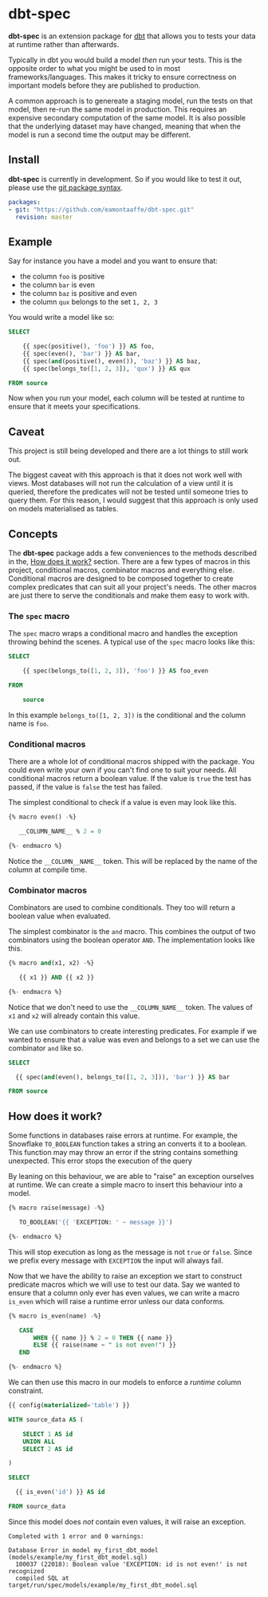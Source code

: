 # dbt-spec

**dbt-spec** is an extension package for
[dbt](https://github.com/fishtown-analytics/dbt) that allows you to
tests your data at runtime rather than afterwards.

Typically in dbt you would build a model _then_ run your tests. This
is the opposite order to what you might be used to in most
frameworks/languages. This makes it tricky to ensure correctness on
important models before they are published to production.

A common approach is to genereate a staging model, run the tests on
that model, then re-run the same model in production. This requires an
expensive secondary computation of the same model. It is also possible
that the underlying dataset may have changed, meaning that when the
model is run a second time the output may be different.

## Install

**dbt-spec** is currently in development. So if you would like to test
it out, please use the [git package
syntax](https://docs.getdbt.com/docs/building-a-dbt-project/package-management#git-packages).

```yaml
packages:
- git: "https://github.com/eamontaaffe/dbt-spec.git"
  revision: master
```

## Example

Say for instance you have a model and you want to ensure that:

- the column `foo` is positive
- the column `bar` is even
- the column `baz` is positive and even
- the column `qux` belongs to the set `1, 2, 3`

You would write a model like so:

```sql
SELECT

    {{ spec(positive(), 'foo') }} AS foo,
    {{ spec(even(), 'bar') }} AS bar,
    {{ spec(and(positive(), even()), 'baz') }} AS baz,
    {{ spec(belongs_to([1, 2, 3]), 'qux') }} AS qux

FROM source
```

Now when you run your model, each column will be tested at runtime to
ensure that it meets your specifications.

## Caveat

This project is still being developed and there are a lot things to
still work out.

The biggest caveat with this approach is that it does not work well
with views. Most databases will not run the calculation of a view
until it is queried, therefore the predicates will not be tested until
someone tries to query them. For this reason, I would suggest that
this approach is only used on models materialised as tables.

## Concepts

The **dbt-spec** package adds a few conveniences to the methods
described in the, [How does it work?](#how-does-it-work)
section. There are a few types of macros in this project, conditional
macros, combinator macros and everything else. Conditional macros are
designed to be composed together to create complex predicates that can
suit all your project's needs. The other macros are just there to
serve the conditionals and make them easy to work with.

### The `spec` macro

The `spec` macro wraps a conditional macro and handles the exception
throwing behind the scenes. A typical use of the `spec` macro looks
like this:

```sql
SELECT

    {{ spec(belongs_to([1, 2, 3]), 'foo') }} AS foo_even

FROM

    source
```

In this example `belongs_to([1, 2, 3])` is the conditional and the
column name is `foo`.

### Conditional macros

There are a whole lot of conditional macros shipped with the
package. You could even write your own if you can't find one to suit
your needs. All conditional macros return a boolean value. If the
value is `true` the test has passed, if the value is `false` the test
has failed.

The simplest conditional to check if a value is even may look like
this.

```sql
{% macro even() -%}

   __COLUMN_NAME__ % 2 = 0

{%- endmacro %}
```

Notice the `__COLUMN__NAME__` token. This will be replaced by the
name of the column at compile time.

### Combinator macros

Combinators are used to combine conditionals. They too will return a
boolean value when evaluated.

The simplest combinator is the `and` macro. This combines the output
of two combinators using the boolean operator `AND`. The
implementation looks like this.

```sql
{% macro and(x1, x2) -%}

   {{ x1 }} AND {{ x2 }}

{%- endmacro %}
```

Notice that we don't need to use the `__COLUMN_NAME__` token. The
values of `x1` and `x2` will already contain this value.

We can use combinators to create interesting predicates. For example
if we wanted to ensure that a value was even and belongs to a set we
can use the combinator `and` like so.

```sql
SELECT

  {{ spec(and(even(), belongs_to([1, 2, 3])), 'bar') }} AS bar

FROM source
```

## How does it work?

Some functions in databases raise errors at runtime. For example, the
Snowflake `TO_BOOLEAN` function takes a string an converts it to a
boolean. This function may may throw an error if the string contains
something unexpected. This error stops the execution of the query

By leaning on this behaviour, we are able to "raise" an exception
ourselves at runtime. We can create a simple macro to insert this
behaviour into a model.

```sql
{% macro raise(message) -%}

   TO_BOOLEAN('{{ 'EXCEPTION: ' ~ message }}')

{%- endmacro %}
```

This will stop execution as long as the message is not `true` or
`false`. Since we prefix every message with `EXCEPTION` the input will
always fail.

Now that we have the ability to raise an exception we start to
construct predicate macros which we will use to test our data. Say we
wanted to ensure that a column only ever has even values, we can write
a macro `is_even` which will raise a runtime error unless our data
conforms.

```sql
{% macro is_even(name) -%}

   CASE
       WHEN {{ name }} % 2 = 0 THEN {{ name }}
       ELSE {{ raise(name ~ " is not even!") }}
   END

{%- endmacro %}
```

We can then use this macro in our models to enforce a _runtime_ column
constraint.

```sql
{{ config(materialized='table') }}

WITH source_data AS (

    SELECT 1 AS id
    UNION ALL
    SELECT 2 AS id

)

SELECT

  {{ is_even('id') }} AS id

FROM source_data
```

Since this model does _not_ contain even values, it will raise an
exception.

```
Completed with 1 error and 0 warnings:

Database Error in model my_first_dbt_model (models/example/my_first_dbt_model.sql)
  100037 (22018): Boolean value 'EXCEPTION: id is not even!' is not recognized
  compiled SQL at target/run/spec/models/example/my_first_dbt_model.sql
```
